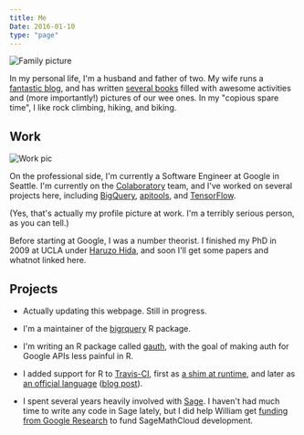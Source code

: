 ```yaml
---
title: Me
Date: 2016-01-10
type: "page"
---
```


![Family picture](/family_pic.jpg)

In my personal life, I'm a husband and father of two. My wife runs a
[fantastic blog](http://www.funathomewithkids.com/), and has written
[several books](http://www.amazon.com/Asia-Citro/e/B00KODFI6E) filled with
awesome activities and (more importantly!) pictures of our wee ones. In my
"copious spare time", I like rock climbing, hiking, and biking. 

## Work

![Work pic](/work_profile_pic.jpg)

On the professional side, I'm currently a Software Engineer at Google in
Seattle. I'm currently on the
[Colaboratory](http://googleresearch.blogspot.com/2014/08/doing-data-science-with-colaboratory.html)
team, and I've worked on several projects here, including
[BigQuery](https://cloud.google.com/bigquery/),
[apitools](https://github.com/google/apitools), and
[TensorFlow](https://www.tensorflow.org/).

(Yes, that's actually my profile picture at work. I'm a terribly serious
person, as you can tell.)

Before starting at Google, I was a number theorist. I finished my PhD in 2009
at UCLA under [Haruzo Hida](http://www.math.ucla.edu/~hida), and soon I'll get
some papers and whatnot linked here.

## Projects

* Actually updating this webpage. Still in progress.

* I'm a maintainer of the [bigrquery](https://github.com/rstats-db/bigrquery)
  R package. 

* I'm writing an R package called
  [gauth](https://github.com/ropenscilabs/gauth), with the goal of making auth
  for Google APIs less painful in R.

* I added support for R to [Travis-CI](https://travis-ci.org/), first as
  [a shim at runtime](https://github.com/craigcitro/r-travis), and later as
  [an official language](https://docs.travis-ci.com/user/languages/r/)
  ([blog post](https://blog.travis-ci.com/2015-02-26-test-your-r-applications-on-travis-ci/)).

* I spent several years heavily involved with
  [Sage](https://www.sagemath.org/). I haven't had much time to write any code
  in Sage lately, but I did help William get
  [funding from Google Research](http://googleresearch.blogspot.com/2014/09/collaborative-mathematics-with.html)
  to fund SageMathCloud development.
